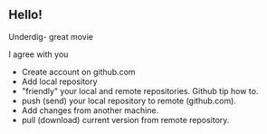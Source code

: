 ## Hello!

Underdig- great movie

I agree with you

* Create account on github.com
* Add local repository
* "friendly" your local and remote repositories. Github tip how to.
* push (send) your local repository to remote (github.com).
* Add changes from another machine.
* pull (download) current version from remote repository.